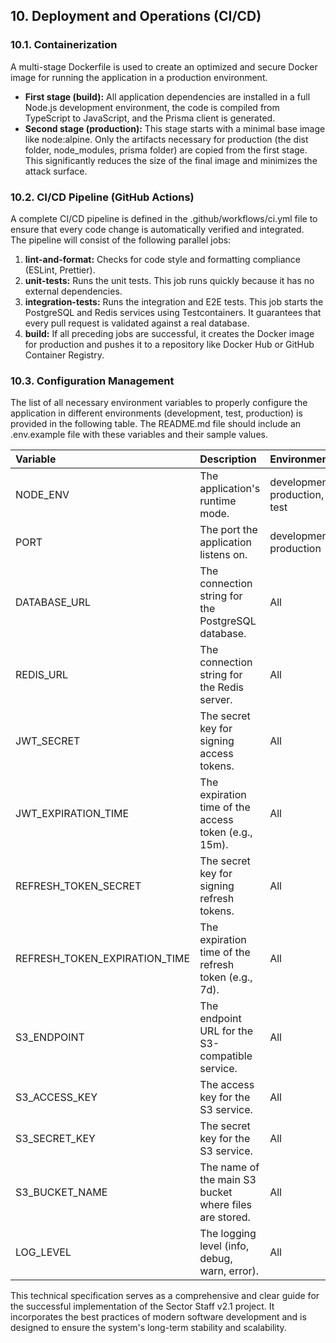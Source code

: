 
## **10. Deployment and Operations (CI/CD)**

### **10.1. Containerization**

A multi-stage Dockerfile is used to create an optimized and secure Docker image for running the application in a production environment.

* **First stage (build):** All application dependencies are installed in a full Node.js development environment, the code is compiled from TypeScript to JavaScript, and the Prisma client is generated.  
* **Second stage (production):** This stage starts with a minimal base image like node:alpine. Only the artifacts necessary for production (the dist folder, node_modules, prisma folder) are copied from the first stage. This significantly reduces the size of the final image and minimizes the attack surface.

### **10.2. CI/CD Pipeline (GitHub Actions)**

A complete CI/CD pipeline is defined in the .github/workflows/ci.yml file to ensure that every code change is automatically verified and integrated.  
The pipeline will consist of the following parallel jobs:

1. **lint-and-format:** Checks for code style and formatting compliance (ESLint, Prettier).  
2. **unit-tests:** Runs the unit tests. This job runs quickly because it has no external dependencies.  
3. **integration-tests:** Runs the integration and E2E tests. This job starts the PostgreSQL and Redis services using Testcontainers. It guarantees that every pull request is validated against a real database.  
4. **build:** If all preceding jobs are successful, it creates the Docker image for production and pushes it to a repository like Docker Hub or GitHub Container Registry.

### **10.3. Configuration Management**

The list of all necessary environment variables to properly configure the application in different environments (development, test, production) is provided in the following table. The README.md file should include an .env.example file with these variables and their sample values.

| Variable | Description | Environment | Mandatory |
| :---- | :---- | :---- | :---- |
| NODE_ENV | The application's runtime mode. | development, production, test | Yes |
| PORT | The port the application listens on. | development, production | Yes |
| DATABASE_URL | The connection string for the PostgreSQL database. | All | Yes |
| REDIS_URL | The connection string for the Redis server. | All | Yes |
| JWT_SECRET | The secret key for signing access tokens. | All | Yes |
| JWT_EXPIRATION_TIME | The expiration time of the access token (e.g., 15m). | All | Yes |
| REFRESH_TOKEN_SECRET | The secret key for signing refresh tokens. | All | Yes |
| REFRESH_TOKEN_EXPIRATION_TIME | The expiration time of the refresh token (e.g., 7d). | All | Yes |
| S3_ENDPOINT | The endpoint URL for the S3-compatible service. | All | Yes |
| S3_ACCESS_KEY | The access key for the S3 service. | All | Yes |
| S3_SECRET_KEY | The secret key for the S3 service. | All | Yes |
| S3_BUCKET_NAME | The name of the main S3 bucket where files are stored. | All | Yes |
| LOG_LEVEL | The logging level (info, debug, warn, error). | All | Yes |

This technical specification serves as a comprehensive and clear guide for the successful implementation of the Sector Staff v2.1 project. It incorporates the best practices of modern software development and is designed to ensure the system's long-term stability and scalability.
